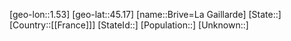 ﻿---
location: [45.17,1.53]
type: City
tags:
- geo/City


SpocWebEntityId: 29361
isDeleted: false
confidential: public

---
[geo-lon::1.53]
[geo-lat::45.17]
[name::Brive=La Gaillarde]
[State::]
[Country::[[France]]]
[StateId::]
[Population::]
[Unknown::]

